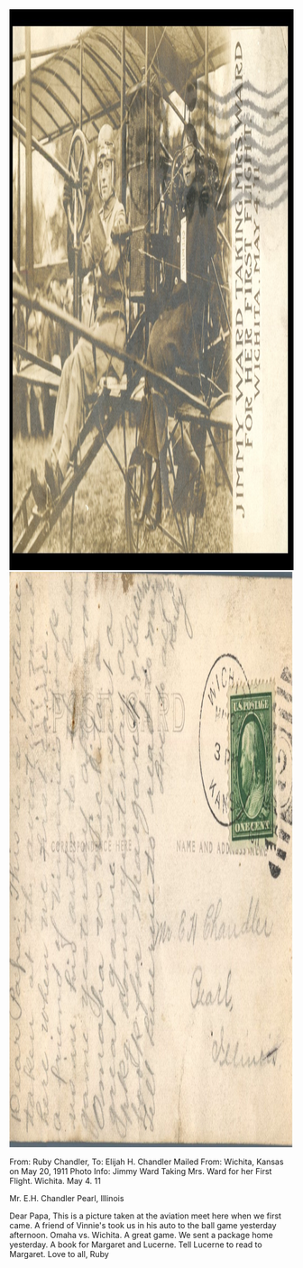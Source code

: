<html><body><a href="/wp-content/uploads/2014/04/postcard-2014-20140430_17521016_0140.jpg"><img class="alignnone size-full wp-image-466" src="/wp-content/uploads/2014/04/postcard-2014-20140430_17521016_0140.jpg" alt="postcard-2014-20140430_17521016_0140" width="1529" height="995"></a> <a href="/wp-content/uploads/2014/04/postcard-2014-20140430_17534224_0143.jpg"><img class="alignnone size-full wp-image-467" src="/wp-content/uploads/2014/04/postcard-2014-20140430_17534224_0143.jpg" alt="postcard-2014-20140430_17534224_0143" width="1507" height="1021"></a>

From: Ruby Chandler, To: Elijah H. Chandler
Mailed From: Wichita, Kansas on May 20, 1911
Photo Info: Jimmy Ward Taking Mrs. Ward for her First Flight. Wichita. May 4. 11

Mr. E.H. Chandler
Pearl, Illinois

Dear Papa,
This is a picture taken at the aviation meet here when we first came. A friend of Vinnie's took us in his auto to the ball game yesterday afternoon. Omaha vs. Wichita. A great game. We sent a package home yesterday. A book for Margaret and Lucerne. Tell Lucerne to read to Margaret.
Love to all,
Ruby</body></html>